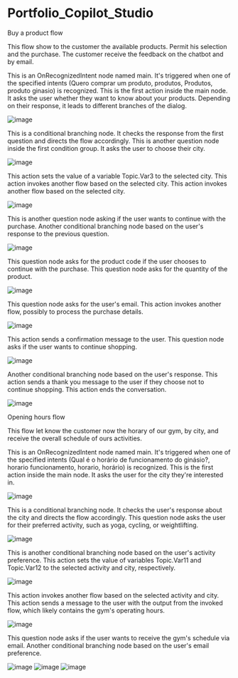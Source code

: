# Portfolio_Copilot_Studio

Buy a product flow

This flow show to the customer the available products. Permit his selection and the purchase.
The customer receive the feedback on the chatbot and by email.

This is an OnRecognizedIntent node named main. It's triggered when one of the specified intents (Quero comprar um produto, produtos, Produtos, produto ginasio) is recognized.
This is the first action inside the main node. It asks the user whether they want to know about your products. Depending on their response, it leads to different branches of the dialog.

![image](https://github.com/danielousa/Portfolio_Power_Platform/assets/159817085/6013fd07-6f19-47d0-92c7-0f8830d6b07f)

This is a conditional branching node. It checks the response from the first question and directs the flow accordingly.
This is another question node inside the first condition group. It asks the user to choose their city.


![image](https://github.com/danielousa/Portfolio_Power_Platform/assets/159817085/1e1f1ea8-27ff-4b71-8891-eafdaacbc054)

This action sets the value of a variable Topic.Var3 to the selected city. This action invokes another flow based on the selected city. This action invokes another flow based on the selected city.

![image](https://github.com/danielousa/Portfolio_Power_Platform/assets/159817085/b6c36992-b59a-4a23-9bf4-88e118ef6390)

This is another question node asking if the user wants to continue with the purchase. Another conditional branching node based on the user's response to the previous question.

![image](https://github.com/danielousa/Portfolio_Power_Platform/assets/159817085/fb9a81cc-46ae-4b4e-a7e4-2887988ad508)

This question node asks for the product code if the user chooses to continue with the purchase. This question node asks for the quantity of the product.

![image](https://github.com/danielousa/Portfolio_Power_Platform/assets/159817085/d14bb198-4513-4619-b8eb-35ae2b811f04)

This question node asks for the user's email. This action invokes another flow, possibly to process the purchase details.

![image](https://github.com/danielousa/Portfolio_Power_Platform/assets/159817085/b9b47fff-b2d5-4644-b3bf-c09262b4f920)

This action sends a confirmation message to the user.  This question node asks if the user wants to continue shopping.

![image](https://github.com/danielousa/Portfolio_Power_Platform/assets/159817085/2ae65a55-6f7c-48e6-8744-f201bacdcc9c)

Another conditional branching node based on the user's response. This action sends a thank you message to the user if they choose not to continue shopping. This action ends the conversation.

![image](https://github.com/danielousa/Portfolio_Power_Platform/assets/159817085/b3099517-5d15-404e-b8a7-5cade76298c9)



Opening hours flow

This flow let know the customer now the horary of our gym, by city, and receive the overall schedule of ours activities.

This is an OnRecognizedIntent node named main. It's triggered when one of the specified intents (Qual é o horário de funcionamento do ginásio?, horario funcionamento, horario, horário) is recognized. This is the first action inside the main node. It asks the user for the city they're interested in.

![image](https://github.com/danielousa/Portfolio_Power_Platform/assets/159817085/43885018-b79e-4be8-a65d-af8e1cce304a)

This is a conditional branching node. It checks the user's response about the city and directs the flow accordingly.  This question node asks the user for their preferred activity, such as yoga, cycling, or weightlifting.

![image](https://github.com/danielousa/Portfolio_Power_Platform/assets/159817085/fde0817e-a2a2-4100-b288-faafbf2cf1e2)

 This is another conditional branching node based on the user's activity preference.  This action sets the value of variables Topic.Var11 and Topic.Var12 to the selected activity and city, respectively.

![image](https://github.com/danielousa/Portfolio_Power_Platform/assets/159817085/6cd5100f-87e1-4c27-8681-66d20dd950e8)

This action invokes another flow based on the selected activity and city. This action sends a message to the user with the output from the invoked flow, which likely contains the gym's operating hours.

![image](https://github.com/danielousa/Portfolio_Power_Platform/assets/159817085/2c03796c-da34-444c-92dc-e6dbbfa1f612)

 This question node asks if the user wants to receive the gym's schedule via email. Another conditional branching node based on the user's email preference.

![image](https://github.com/danielousa/Portfolio_Power_Platform/assets/159817085/6b52ad51-e41a-4261-87c5-238855fc23c3)
![image](https://github.com/danielousa/Portfolio_Power_Platform/assets/159817085/1fdbbdbe-b929-46dc-93f3-ea1801377b2f)
![image](https://github.com/danielousa/Portfolio_Power_Platform/assets/159817085/6603f556-6053-469b-9cde-0f77cb929bd0)
